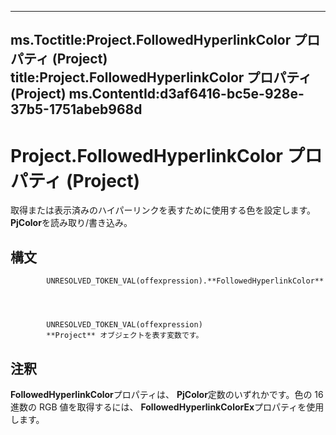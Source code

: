

---
ms.Toctitle:Project.FollowedHyperlinkColor プロパティ (Project)
title:Project.FollowedHyperlinkColor プロパティ (Project)
ms.ContentId:d3af6416-bc5e-928e-37b5-1751abeb968d
---
# Project.FollowedHyperlinkColor プロパティ (Project)




取得または表示済みのハイパーリンクを表すために使用する色を設定します。**PjColor**を読み取り/書き込み。

## 構文

            UNRESOLVED_TOKEN_VAL(offexpression).**FollowedHyperlinkColor**




            UNRESOLVED_TOKEN_VAL(offexpression)
            **Project** オブジェクトを表す変数です。



## 注釈
**FollowedHyperlinkColor**プロパティは、 **PjColor**定数のいずれかです。色の 16 進数の RGB 値を取得するには、 **FollowedHyperlinkColorEx**プロパティを使用します。




